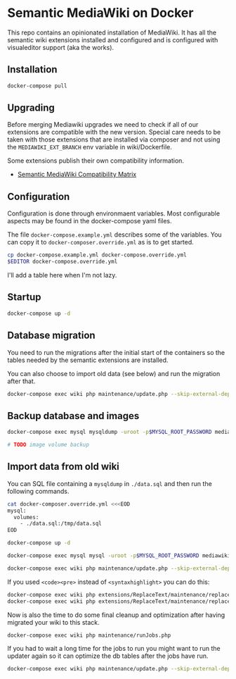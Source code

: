 # Semantic MediaWiki on Docker

This repo contains an opinionated installation of MediaWiki. It has all the
semantic wiki extensions installed and configured and is configured with
visualeditor support (aka the works).

## Installation

```bash
docker-compose pull
```

## Upgrading

Before merging Mediawiki upgrades we need to check if all of our extensions are compatible with the new version. Special care needs to be
taken with those extensions that are installed via composer and not using the `MEDIAWIKI_EXT_BRANCH` env variable in wiki/Dockerfile.

Some extensions publish their own compatibility information.
* [Semantic MediaWiki Compatibility Matrix](https://github.com/SemanticMediaWiki/SemanticMediaWiki/blob/master/docs/COMPATIBILITY.md)

## Configuration

Configuration is done through environmaent variables. Most configurable aspects may be found in the docker-compose yaml files.

The file `docker-compose.example.yml` describes some of the variables. You can copy it to `docker-composer.override.yml` as is to get started.

```bash
cp docker-compose.example.yml docker-compose.override.yml
$EDITOR docker-compose.override.yml
```

I'll add a table here when I'm not lazy.

## Startup

```bash
docker-compose up -d
```

## Database migration

You need to run the migrations after the initial start of the containers so
the tables needed by the semantic extensions are installed.

You can also choose to import old data (see below) and run the migration after
that.

```bash
docker-compose exec wiki php maintenance/update.php --skip-external-dependencies --quick
```

## Backup database and images

```bash
docker-compose exec mysql mysqldump -uroot -p$MYSQL_ROOT_PASSWORD mediawiki > backup.sql

# TODO image volume backup
```

## Import data from old wiki

You can SQL file containing a `mysqldump` in `./data.sql` and then run the following commands.

```bash
cat docker-composer.override.yml <<<EOD
mysql:
  volumes:
    - ./data.sql:/tmp/data.sql
EOD

docker-compose up -d

docker-compose exec mysql mysql -uroot -p$MYSQL_ROOT_PASSWORD mediawiki -e "source /tmp/data.sql"

docker-compose exec wiki php maintenance/update.php --skip-external-dependencies --quick
```

If you used `<code><pre>` instead of `<syntaxhighlight>` you can do this:

```bash
docker-compose exec wiki php extensions/ReplaceText/maintenance/replaceAll.php --nsall '<code><pre>' '<syntaxhighlight lang="bash">'
docker-compose exec wiki php extensions/ReplaceText/maintenance/replaceAll.php --nsall '</pre></code>' '</syntaxhighlight>'
```

Now is also the time to do some final cleanup and optimization after having migrated your wiki to this stack.

```bash
docker-compose exec wiki php maintenance/runJobs.php
```

If you had to wait a long time for the jobs to run you might want to run the updater again so it can optimize the db tables after the jobs have run.

```bash
docker-compose exec wiki php maintenance/update.php --skip-external-dependencies --quick
```


